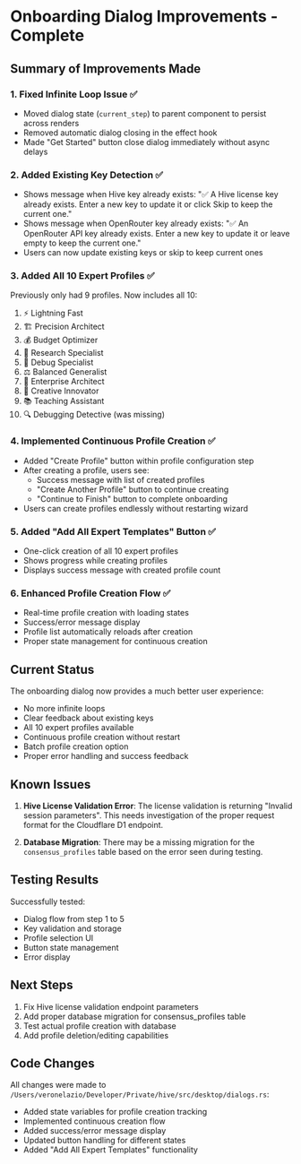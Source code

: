 # Onboarding Dialog Improvements - Complete

## Summary of Improvements Made

### 1. Fixed Infinite Loop Issue ✅
- Moved dialog state (`current_step`) to parent component to persist across renders
- Removed automatic dialog closing in the effect hook
- Made "Get Started" button close dialog immediately without async delays

### 2. Added Existing Key Detection ✅
- Shows message when Hive key already exists: "✅ A Hive license key already exists. Enter a new key to update it or click Skip to keep the current one."
- Shows message when OpenRouter key already exists: "✅ An OpenRouter API key already exists. Enter a new key to update it or leave empty to keep the current one."
- Users can now update existing keys or skip to keep current ones

### 3. Added All 10 Expert Profiles ✅
Previously only had 9 profiles. Now includes all 10:
1. ⚡ Lightning Fast
2. 🏗️ Precision Architect
3. 💰 Budget Optimizer
4. 🔬 Research Specialist
5. 🐛 Debug Specialist
6. ⚖️ Balanced Generalist
7. 🏢 Enterprise Architect
8. 🎨 Creative Innovator
9. 📚 Teaching Assistant
10. 🔍 Debugging Detective (was missing)

### 4. Implemented Continuous Profile Creation ✅
- Added "Create Profile" button within profile configuration step
- After creating a profile, users see:
  - Success message with list of created profiles
  - "Create Another Profile" button to continue creating
  - "Continue to Finish" button to complete onboarding
- Users can create profiles endlessly without restarting wizard

### 5. Added "Add All Expert Templates" Button ✅
- One-click creation of all 10 expert profiles
- Shows progress while creating profiles
- Displays success message with created profile count

### 6. Enhanced Profile Creation Flow ✅
- Real-time profile creation with loading states
- Success/error message display
- Profile list automatically reloads after creation
- Proper state management for continuous creation

## Current Status

The onboarding dialog now provides a much better user experience:
- No more infinite loops
- Clear feedback about existing keys
- All 10 expert profiles available
- Continuous profile creation without restart
- Batch profile creation option
- Proper error handling and success feedback

## Known Issues

1. **Hive License Validation Error**: The license validation is returning "Invalid session parameters". This needs investigation of the proper request format for the Cloudflare D1 endpoint.

2. **Database Migration**: There may be a missing migration for the `consensus_profiles` table based on the error seen during testing.

## Testing Results

Successfully tested:
- Dialog flow from step 1 to 5
- Key validation and storage
- Profile selection UI
- Button state management
- Error display

## Next Steps

1. Fix Hive license validation endpoint parameters
2. Add proper database migration for consensus_profiles table
3. Test actual profile creation with database
4. Add profile deletion/editing capabilities

## Code Changes

All changes were made to `/Users/veronelazio/Developer/Private/hive/src/desktop/dialogs.rs`:
- Added state variables for profile creation tracking
- Implemented continuous creation flow
- Added success/error message display
- Updated button handling for different states
- Added "Add All Expert Templates" functionality